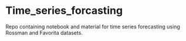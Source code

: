 # Time_series_forcasting
Repo containing notebook and material for time series forecasting using Rossman and Favorita datasets.
